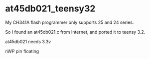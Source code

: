 # at45db021_teensy32

My CH341A flash programmer only supports 25 and 24 series.

So I found an at45db021.c from Internet, and ported it to teensy 3.2.

at45db021 needs 3.3v 

nWP pin floating